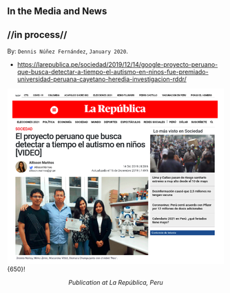 
## In the Media and News ##
## //in process// ##

By: ```Dennis Núñez Fernández```, ```January 2020```.


- https://larepublica.pe/sociedad/2019/12/14/google-proyecto-peruano-que-busca-detectar-a-tiempo-el-autismo-en-ninos-fue-premiado-universidad-peruana-cayetano-heredia-investigacion-rddr/


![image](/posts/daily/2021-04_in-the-media/2019_12_14__peru_republica.png){650}!
<p style="text-align:center;"><i>Publication at La República, Peru</i></p>

